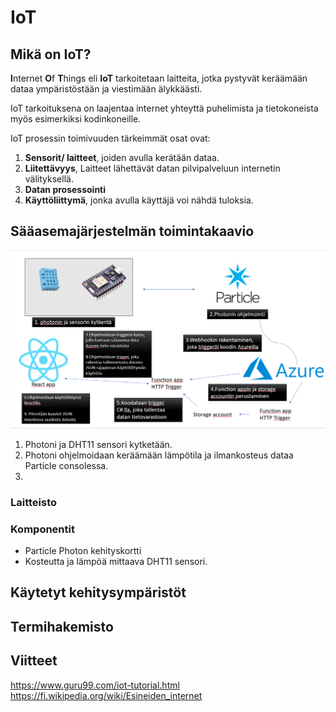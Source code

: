 # IoT


## **Mikä on IoT?**
**I**nternet  **O**f **T**hings eli **IoT** tarkoitetaan laitteita, jotka pystyvät keräämään dataa ympäristöstään ja viestimään älykkäästi. 

IoT tarkoituksena on laajentaa internet yhteyttä puhelimista ja tietokoneista myös esimerkiksi kodinkoneille.

IoT prosessin toimivuuden tärkeimmät osat ovat:
1. **Sensorit/ laitteet**, joiden avulla kerätään dataa.
2. **Liitettävyys**, Laitteet lähettävät datan pilvipalveluun internetin välityksellä.
3. **Datan prosessointi**
4. **Käyttöliittymä**, jonka avulla käyttäjä voi nähdä tuloksia.

## **Sääasemajärjestelmän toimintakaavio**
![sääasema](saasema.png)
1. Photoni ja DHT11 sensori kytketään.
2. Photoni ohjelmoidaan keräämään lämpötila ja ilmankosteus dataa Particle consolessa.
3.
### Laitteisto


### Komponentit
- Particle Photon kehityskortti
- Kosteutta ja lämpöä mittaava DHT11 sensori.

## **Käytetyt kehitysympäristöt**



## **Termihakemisto**



## **Viitteet**
https://www.guru99.com/iot-tutorial.html
https://fi.wikipedia.org/wiki/Esineiden_internet
